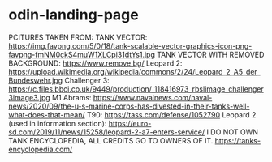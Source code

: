 # odin-landing-page

PCITURES TAKEN FROM:
TANK VECTOR: https://img.favpng.com/5/0/18/tank-scalable-vector-graphics-icon-png-favpng-fmNM0ckS4muW1XLCpi31dtYs1.jpg
TANK VECTOR WITH REMOVED BACKGROUND: https://www.remove.bg/
Leopard 2: https://upload.wikimedia.org/wikipedia/commons/2/24/Leopard_2_A5_der_Bundeswehr.jpg
Challenger 3: https://c.files.bbci.co.uk/9449/production/_118416973_rbslimage_challenger3image3.jpg
M1 Abrams: https://www.navalnews.com/naval-news/2020/09/the-u-s-marine-corps-has-divested-in-their-tanks-well-what-does-that-mean/
T90: https://tass.com/defense/1052790
Leopard 2 (used in information section): https://euro-sd.com/2019/11/news/15258/leopard-2-a7-enters-service/
I DO NOT OWN TANK ENCYCLOPEDIA, ALL CREDITS GO TO OWNERS OF IT. 
https://tanks-encyclopedia.com/
